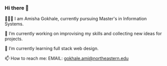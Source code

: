 ### Hi there 👋

 👩🏼‍🏫 I am Amisha Gokhale, currently pursuing Master's in Information Systems.

 🔭 I’m currently working on improvising my skills and collecting new ideas for projects.

 🌱 I’m currently learning full stack web design.

 📫 How to reach me: EMAIL: gokhale.ami@northeastern.edu
 

